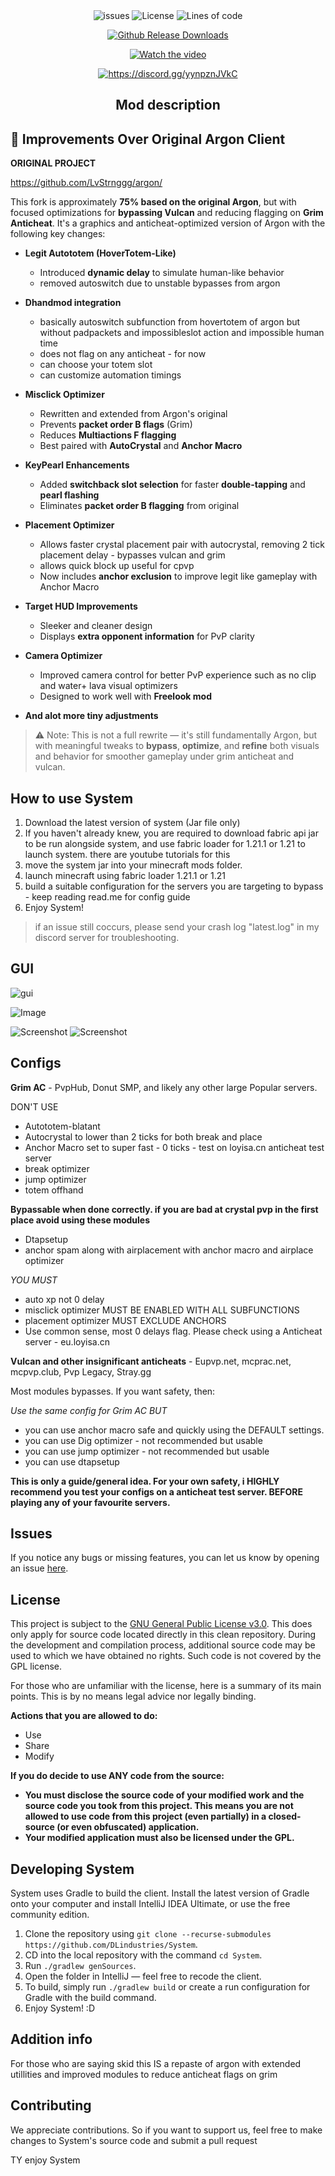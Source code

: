 <div align="center">
    <img src="https://img.shields.io/github/issues/DLindustries/System?style=flat" alt="issues">
    <img src="https://img.shields.io/badge/license-GPLV3-green" alt="License">
    <img src="https://tokei.rs/b1/github/DLindustries/System?category=code&style=flat" alt="Lines of code">
</p>

[![Github Release Downloads](https://img.shields.io/github/downloads/DLindustries/System/total?label=Github%20Release%20Downloads&style=flat-square)](https://github.com/DLindustries/System/releases)



[![Watch the video](https://img.youtube.com/vi/59nsohCazPo/0.jpg)](https://www.youtube.com/watch?v=59nsohCazPo)


<a href="https://discord.gg/yynpznJVkC"><img src="https://invidget.switchblade.xyz/yynpznJVkC" alt="https://discord.gg/yynpznJVkC"/></a><br>

## Mod description

</div>

## 🔧 Improvements Over Original Argon Client

**ORIGINAL PROJECT**

https://github.com/LvStrnggg/argon/


This fork is approximately **75% based on the original Argon**, but with focused optimizations for **bypassing Vulcan** and reducing flagging on **Grim Anticheat**. It's a graphics and anticheat-optimized version of Argon with the following key changes:

- **Legit Autototem (HoverTotem-Like)**
    - Introduced **dynamic delay** to simulate human-like behavior
    - removed autoswitch due to unstable bypasses from argon

- **Dhandmod integration**
    - basically autoswitch subfunction from hovertotem of argon but without padpackets and impossibleslot action and impossible human time
    - does not flag on any anticheat - for now
    - can choose your totem slot
    - can customize automation timings

- **Misclick Optimizer**
    - Rewritten and extended from Argon's original
    - Prevents **packet order B flags** (Grim)
    - Reduces **Multiactions F flagging**
    - Best paired with **AutoCrystal** and **Anchor Macro**

- **KeyPearl Enhancements**
    - Added **switchback slot selection** for faster **double-tapping** and **pearl flashing**
    - Eliminates **packet order B flagging** from original

- **Placement Optimizer**
    - Allows faster crystal placement pair with autocrystal, removing 2 tick placement delay - bypasses vulcan and grim
    - allows quick block up useful for cpvp
    - Now includes **anchor exclusion** to improve legit like gameplay with Anchor Macro

- **Target HUD Improvements**
    - Sleeker and cleaner design
    - Displays **extra opponent information** for PvP clarity

- **Camera Optimizer**
    - Improved camera control for better PvP experience such as no clip and water+ lava visual optimizers
    - Designed to work well with **Freelook mod**

- **And alot more tiny adjustments**
> ⚠️ Note: This is not a full rewrite — it's still fundamentally Argon, but with meaningful tweaks to **bypass**, **optimize**, and **refine** both visuals and behavior for smoother gameplay under grim anticheat and vulcan.





## How to use System

1. Download the latest version of system (Jar file only)
2. If you haven't already knew, you are required to download fabric api jar to be run alongside system, and use fabric loader for 1.21.1 or 1.21 to launch system. there are youtube tutorials for this
3. move the system jar into your minecraft mods folder.
4. launch minecraft using fabric loader 1.21.1 or 1.21
5. build a suitable configuration for the servers you are targeting to bypass - keep reading read.me for config guide
6. Enjoy System!

> if an issue still coccurs, please send your crash log "latest.log" in my discord server for troubleshooting.


## GUI


![gui](https://github.com/user-attachments/assets/105ce9a6-8dfd-446d-9b79-277b9ec9e015)

![Image]([https://github.com/user-attachments/assets/81a349a4-01f3-43d8-8728-928a8af3e916](https://github.com/user-attachments/assets/de29cb28-7a15-4c05-a0f4-62c18072dddb))

![Screenshot ](https://github.com/user-attachments/assets/23832c9f-33e0-438f-86b9-a5bc885b9ee2)
![Screenshot ](https://github.com/user-attachments/assets/b5747333-413d-40ad-b40c-35d272b5d9b6)


## Configs

**Grim AC** - PvpHub, Donut SMP, and likely any other large Popular servers.

DON'T USE
- Autototem-blatant
- Autocrystal to lower than 2 ticks for both break and place
- Anchor Macro set to super fast - 0 ticks - test on loyisa.cn anticheat test server
- break optimizer
- jump optimizer
- totem offhand

**Bypassable when done correctly. if you are bad at crystal pvp in the first place avoid using these modules**

- Dtapsetup 
- anchor spam along with airplacement with anchor macro and airplace optimizer


*YOU MUST*
- auto xp not 0 delay
- misclick optimizer MUST BE ENABLED WITH ALL SUBFUNCTIONS
- placement optimizer MUST EXCLUDE ANCHORS
- Use common sense, most 0 delays flag. Please check using a Anticheat server - eu.loyisa.cn

**Vulcan and other insignificant anticheats** - Eupvp.net, mcprac.net, mcpvp.club, Pvp Legacy, Stray.gg

Most modules bypasses. If you want safety, then:

*Use the same config for Grim AC BUT*

- you can use anchor macro safe and quickly using the DEFAULT settings.
- you can use Dig optimizer  - not recommended but usable
- you can use jump optimizer - not recommended but usable
- you can use dtapsetup

**This is only a guide/general idea. For your own safety, i HIGHLY recommend you test your configs on a anticheat test server. BEFORE playing any of your favourite servers.**






## Issues

If you notice any bugs or missing features, you can let us know by opening an issue [here](https://github.com/DLindustries/System/issues).

## License

This project is subject to the [GNU General Public License v3.0](https://www.gnu.org/licenses/gpl-3.0.en.html). This does only apply for source code located directly in this clean repository. During the development and compilation process, additional source code may be used to which we have obtained no rights. Such code is not covered by the GPL license.

For those who are unfamiliar with the license, here is a summary of its main points. This is by no means legal advice nor legally binding.

**Actions that you are allowed to do:**

- Use
- Share
- Modify

**If you do decide to use ANY code from the source:**

- **You must disclose the source code of your modified work and the source code you took from this project. This means you are not allowed to use code from this project (even partially) in a closed-source (or even obfuscated) application.**
- **Your modified application must also be licensed under the GPL.**

## Developing System

System uses Gradle to build the client. Install the latest version of Gradle onto your computer and install IntelliJ IDEA Ultimate, or use the free community edition.

1. Clone the repository using `git clone --recurse-submodules https://github.com/DLindustries/System`.
2. CD into the local repository with the command `cd System`.
3. Run `./gradlew genSources`.
4. Open the folder in IntelliJ — feel free to recode the client.
5. To build, simply run `./gradlew build` or create a run configuration for Gradle with the build command.
6. Enjoy System! :D

## Addition info

For those who are saying skid this IS a repaste of argon with extended utillities and improved modules to reduce anticheat flags on grim
## Contributing

We appreciate contributions. So if you want to support us, feel free to make changes to System's source code and submit a pull request

TY enjoy System
